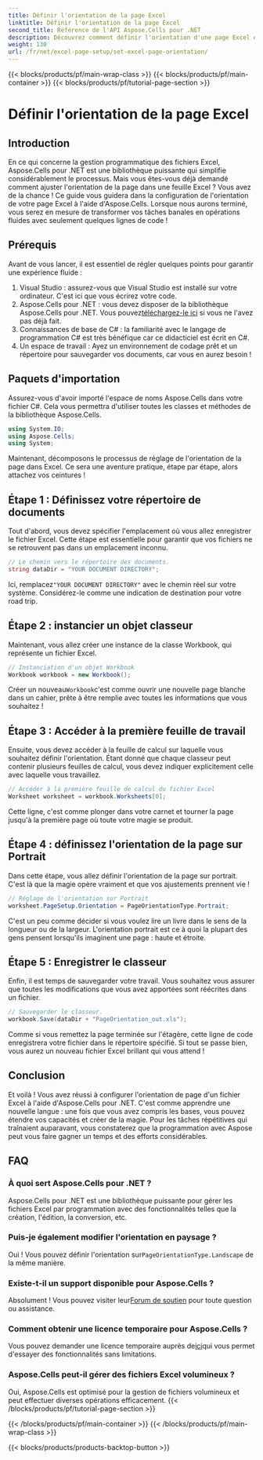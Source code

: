 ```yaml
---
title: Définir l'orientation de la page Excel
linktitle: Définir l'orientation de la page Excel
second_title: Référence de l'API Aspose.Cells pour .NET
description: Découvrez comment définir l'orientation d'une page Excel étape par étape à l'aide d'Aspose.Cells pour .NET. Obtenez des résultats optimisés.
weight: 130
url: /fr/net/excel-page-setup/set-excel-page-orientation/
---
```


{{< blocks/products/pf/main-wrap-class >}}
{{< blocks/products/pf/main-container >}}
{{< blocks/products/pf/tutorial-page-section >}}

# Définir l'orientation de la page Excel

## Introduction

En ce qui concerne la gestion programmatique des fichiers Excel, Aspose.Cells pour .NET est une bibliothèque puissante qui simplifie considérablement le processus. Mais vous êtes-vous déjà demandé comment ajuster l'orientation de la page dans une feuille Excel ? Vous avez de la chance ! Ce guide vous guidera dans la configuration de l'orientation de votre page Excel à l'aide d'Aspose.Cells. Lorsque nous aurons terminé, vous serez en mesure de transformer vos tâches banales en opérations fluides avec seulement quelques lignes de code !

## Prérequis

Avant de vous lancer, il est essentiel de régler quelques points pour garantir une expérience fluide :

1. Visual Studio : assurez-vous que Visual Studio est installé sur votre ordinateur. C'est ici que vous écrirez votre code.
2.  Aspose.Cells pour .NET : vous devez disposer de la bibliothèque Aspose.Cells pour .NET. Vous pouvez[téléchargez-le ici](https://releases.aspose.com/cells/net/) si vous ne l'avez pas déjà fait.
3. Connaissances de base de C# : la familiarité avec le langage de programmation C# est très bénéfique car ce didacticiel est écrit en C#.
4. Un espace de travail : Ayez un environnement de codage prêt et un répertoire pour sauvegarder vos documents, car vous en aurez besoin !

## Paquets d'importation

Assurez-vous d'avoir importé l'espace de noms Aspose.Cells dans votre fichier C#. Cela vous permettra d'utiliser toutes les classes et méthodes de la bibliothèque Aspose.Cells.

```csharp
using System.IO;
using Aspose.Cells;
using System;
```

Maintenant, décomposons le processus de réglage de l'orientation de la page dans Excel. Ce sera une aventure pratique, étape par étape, alors attachez vos ceintures !

## Étape 1 : Définissez votre répertoire de documents

Tout d'abord, vous devez spécifier l'emplacement où vous allez enregistrer le fichier Excel. Cette étape est essentielle pour garantir que vos fichiers ne se retrouvent pas dans un emplacement inconnu.

```csharp
// Le chemin vers le répertoire des documents.
string dataDir = "YOUR DOCUMENT DIRECTORY";
```

 Ici, remplacez`"YOUR DOCUMENT DIRECTORY"` avec le chemin réel sur votre système. Considérez-le comme une indication de destination pour votre road trip.

## Étape 2 : instancier un objet classeur

Maintenant, vous allez créer une instance de la classe Workbook, qui représente un fichier Excel.

```csharp
// Instanciation d'un objet Workbook
Workbook workbook = new Workbook();
```

 Créer un nouveau`Workbook`c'est comme ouvrir une nouvelle page blanche dans un cahier, prête à être remplie avec toutes les informations que vous souhaitez !

## Étape 3 : Accéder à la première feuille de travail

Ensuite, vous devez accéder à la feuille de calcul sur laquelle vous souhaitez définir l'orientation. Étant donné que chaque classeur peut contenir plusieurs feuilles de calcul, vous devez indiquer explicitement celle avec laquelle vous travaillez.

```csharp
// Accéder à la première feuille de calcul du fichier Excel
Worksheet worksheet = workbook.Worksheets[0];
```

Cette ligne, c'est comme plonger dans votre carnet et tourner la page jusqu'à la première page où toute votre magie se produit.

## Étape 4 : définissez l'orientation de la page sur Portrait

Dans cette étape, vous allez définir l'orientation de la page sur portrait. C'est là que la magie opère vraiment et que vos ajustements prennent vie !

```csharp
// Réglage de l'orientation sur Portrait
worksheet.PageSetup.Orientation = PageOrientationType.Portrait;
```

C'est un peu comme décider si vous voulez lire un livre dans le sens de la longueur ou de la largeur. L'orientation portrait est ce à quoi la plupart des gens pensent lorsqu'ils imaginent une page : haute et étroite.

## Étape 5 : Enregistrer le classeur

Enfin, il est temps de sauvegarder votre travail. Vous souhaitez vous assurer que toutes les modifications que vous avez apportées sont réécrites dans un fichier.

```csharp
// Sauvegarder le classeur.
workbook.Save(dataDir + "PageOrientation_out.xls");
```

Comme si vous remettez la page terminée sur l'étagère, cette ligne de code enregistrera votre fichier dans le répertoire spécifié. Si tout se passe bien, vous aurez un nouveau fichier Excel brillant qui vous attend !

## Conclusion

Et voilà ! Vous avez réussi à configurer l'orientation de page d'un fichier Excel à l'aide d'Aspose.Cells pour .NET. C'est comme apprendre une nouvelle langue : une fois que vous avez compris les bases, vous pouvez étendre vos capacités et créer de la magie. Pour les tâches répétitives qui traînaient auparavant, vous constaterez que la programmation avec Aspose peut vous faire gagner un temps et des efforts considérables.

## FAQ

### À quoi sert Aspose.Cells pour .NET ?
Aspose.Cells pour .NET est une bibliothèque puissante pour gérer les fichiers Excel par programmation avec des fonctionnalités telles que la création, l'édition, la conversion, etc.

### Puis-je également modifier l'orientation en paysage ?
 Oui ! Vous pouvez définir l'orientation sur`PageOrientationType.Landscape` de la même manière.

### Existe-t-il un support disponible pour Aspose.Cells ?
 Absolument ! Vous pouvez visiter leur[Forum de soutien](https://forum.aspose.com/c/cells/9) pour toute question ou assistance.

### Comment obtenir une licence temporaire pour Aspose.Cells ?
 Vous pouvez demander une licence temporaire auprès de[ici](https://purchase.aspose.com/temporary-license/)qui vous permet d'essayer des fonctionnalités sans limitations.

### Aspose.Cells peut-il gérer des fichiers Excel volumineux ?
Oui, Aspose.Cells est optimisé pour la gestion de fichiers volumineux et peut effectuer diverses opérations efficacement.
{{< /blocks/products/pf/tutorial-page-section >}}

{{< /blocks/products/pf/main-container >}}
{{< /blocks/products/pf/main-wrap-class >}}

{{< blocks/products/products-backtop-button >}}
